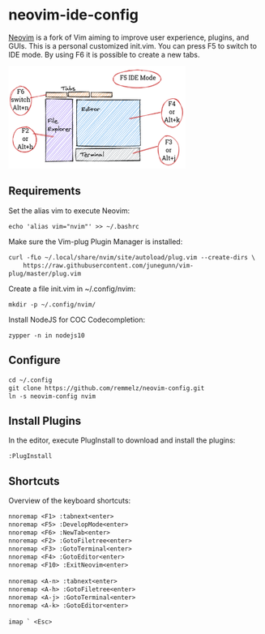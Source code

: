 # neovim-ide-config
[Neovim](https://neovim.io/) is a fork of Vim aiming to improve user experience, 
plugins, and GUIs. This is a personal customized init.vim. You can press
F5 to switch to IDE mode. By using F6 it is possible to create a new tabs.

<img src="./neovim_ide.png" width="350">

## Requirements
Set the alias vim to execute Neovim:

    echo 'alias vim="nvim"' >> ~/.bashrc

Make sure the Vim-plug Plugin Manager is installed:

    curl -fLo ~/.local/share/nvim/site/autoload/plug.vim --create-dirs \
        https://raw.githubusercontent.com/junegunn/vim-plug/master/plug.vim

Create a file init.vim in ~/.config/nvim:

    mkdir -p ~/.config/nvim/

Install NodeJS for COC Codecompletion:

    zypper -n in nodejs10

## Configure

    cd ~/.config
    git clone https://github.com/remmelz/neovim-config.git
    ln -s neovim-config nvim


## Install Plugins
In the editor, execute PlugInstall to download and install the plugins:

    :PlugInstall

## Shortcuts
Overview of the keyboard shortcuts:

```
nnoremap <F1> :tabnext<enter>
nnoremap <F5> :DevelopMode<enter>
nnoremap <F6> :NewTab<enter>
nnoremap <F2> :GotoFiletree<enter>
nnoremap <F3> :GotoTerminal<enter>
nnoremap <F4> :GotoEditor<enter>
nnoremap <F10> :ExitNeovim<enter>

nnoremap <A-n> :tabnext<enter>
nnoremap <A-h> :GotoFiletree<enter>
nnoremap <A-j> :GotoTerminal<enter>
nnoremap <A-k> :GotoEditor<enter>

imap ` <Esc>
```


